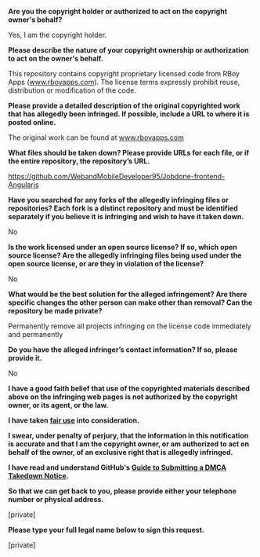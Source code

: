 **Are you the copyright holder or authorized to act on the copyright owner's behalf?**

Yes, I am the copyright holder.

**Please describe the nature of your copyright ownership or authorization to act on the owner's behalf.**

This repository contains copyright proprietary licensed code from RBoy Apps (www.rboyapps.com). The license terms expressly prohibit reuse, distribution or modification of the code.

**Please provide a detailed description of the original copyrighted work that has allegedly been infringed. If possible, include a URL to where it is posted online.**

The original work can be found at www.rboyapps.com

**What files should be taken down? Please provide URLs for each file, or if the entire repository, the repository’s URL.**

https://github.com/WebandMobileDeveloper95/Jobdone-frontend-Angularjs

**Have you searched for any forks of the allegedly infringing files or repositories? Each fork is a distinct repository and must be identified separately if you believe it is infringing and wish to have it taken down.**

No

**Is the work licensed under an open source license? If so, which open source license? Are the allegedly infringing files being used under the open source license, or are they in violation of the license?**

No

**What would be the best solution for the alleged infringement? Are there specific changes the other person can make other than removal? Can the repository be made private?**

Permanently remove all projects infringing on the license code immediately and permanently

**Do you have the alleged infringer’s contact information? If so, please provide it.**

No

**I have a good faith belief that use of the copyrighted materials described above on the infringing web pages is not authorized by the copyright owner, or its agent, or the law.**

**I have taken <a href="https://www.lumendatabase.org/topics/22">fair use</a> into consideration.**

**I swear, under penalty of perjury, that the information in this notification is accurate and that I am the copyright owner, or am authorized to act on behalf of the owner, of an exclusive right that is allegedly infringed.**

**I have read and understand GitHub's <a href="https://docs.github.com/articles/guide-to-submitting-a-dmca-takedown-notice/">Guide to Submitting a DMCA Takedown Notice</a>.**

**So that we can get back to you, please provide either your telephone number or physical address.**

[private]

**Please type your full legal name below to sign this request.**

[private]
